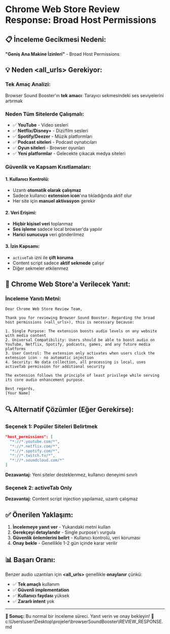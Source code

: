 # Chrome Web Store Review Response: Broad Host Permissions

## 📋 **İnceleme Gecikmesi Nedeni:**
**"Geniş Ana Makine İzinleri"** - Broad Host Permissions

## 💡 **Neden <all_urls> Gerekiyor:**

### **Tek Amaç Analizi:**
Browser Sound Booster'ın **tek amacı**: Tarayıcı sekmesindeki ses seviyelerini artırmak

### **Neden Tüm Sitelerde Çalışmalı:**
- ✅ **YouTube** - Video sesleri
- ✅ **Netflix/Disney+** - Dizi/film sesleri
- ✅ **Spotify/Deezer** - Müzik platformları
- ✅ **Podcast siteleri** - Podcast oynatıcıları
- ✅ **Oyun siteleri** - Browser oyunları
- ✅ **Yeni platformlar** - Gelecekte çıkacak medya siteleri

### **Güvenlik ve Kapsam Kısıtlamaları:**

#### **1. Kullanıcı Kontrolü:**
- Uzantı **otomatik olarak çalışmaz**
- Sadece kullanıcı **extension icon**'ına tıkladığında aktif olur
- Her site için **manuel aktivasyon** gerekir

#### **2. Veri Erişimi:**
- **Hiçbir kişisel veri** toplanmaz
- **Ses işleme** sadece local browser'da yapılır
- **Harici sunucuya** veri gönderilmez

#### **3. İzin Kapsamı:**
- `activeTab` izni ile **çift koruma**
- Content script sadece **aktif sekmede** çalışır
- Diğer sekmeler etkilenmez

## 📝 **Chrome Web Store'a Verilecek Yanıt:**

### **İnceleme Yanıtı Metni:**
```
Dear Chrome Web Store Review Team,

Thank you for reviewing Browser Sound Booster. Regarding the broad host permissions (<all_urls>), this is necessary because:

1. Single Purpose: The extension boosts audio levels on any website with media content
2. Universal Compatibility: Users should be able to boost audio on YouTube, Netflix, Spotify, podcasts, games, and any future media platforms
3. User Control: The extension only activates when users click the extension icon - no automatic injection
4. Security: No data collection, all processing is local, uses activeTab permission for additional security

The extension follows the principle of least privilege while serving its core audio enhancement purpose.

Best regards,
[Your Name]
```

## 🔍 **Alternatif Çözümler (Eğer Gerekirse):**

### **Seçenek 1: Popüler Siteleri Belirtmek**
```json
"host_permissions": [
  "*://*.youtube.com/*",
  "*://*.netflix.com/*",
  "*://*.spotify.com/*",
  "*://*.twitch.tv/*",
  "*://*.soundcloud.com/*"
]
```

**Dezavantaj:** Yeni siteler desteklenmez, kullanıcı deneyimi sınırlı

### **Seçenek 2: activeTab Only**
**Dezavantaj:** Content script injection yapılamaz, uzantı çalışmaz

## ✅ **Önerilen Yaklaşım:**

1. **İncelemeye yanıt ver** - Yukarıdaki metni kullan
2. **Gerekçeyi detaylandır** - Single purpose'ı vurgula
3. **Güvenlik önlemlerini belirt** - Kullanıcı kontrolü, veri koruması
4. **Onay bekle** - Genellikle 1-2 gün içinde karar verilir

## 📊 **Başarı Oranı:**

Benzer audio uzantıları için **<all_urls>** genellikle **onaylanır** çünkü:
- ✅ **Tek amaçlı** kullanım
- ✅ **Güvenli implementation**
- ✅ **Kullanıcı faydası** yüksek
- ✅ **Zararlı intent** yok

---

**🎯 Sonuç:** Bu normal bir inceleme süreci. Yanıt verin ve onay bekleyin! 🚀</content>
<parameter name="filePath">c:\Users\user\Desktop\projeler\browserSoundBooster\REVIEW_RESPONSE.md